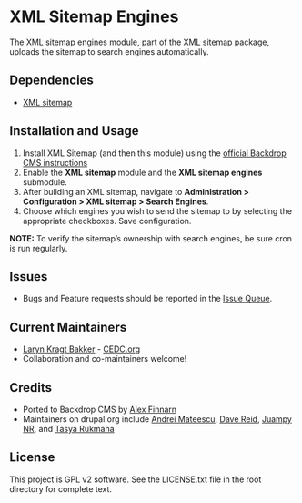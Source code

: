 # XML Sitemap Engines

The XML sitemap engines module, part of the [XML sitemap](https://backdropcms.org/project/xmlsitemap)
package, uploads the sitemap to search engines automatically.

## Dependencies

 - [XML sitemap](https://backdropcms.org/project/xmlsitemap)

## Installation and Usage

1. Install XML Sitemap (and then this module) using the [official Backdrop CMS instructions](https://backdropcms.org/guide/modules)
2. Enable the **XML sitemap** module and the **XML sitemap engines** submodule.
4. After building an XML sitemap, navigate to **Administration > Configuration >
   XML sitemap > Search Engines**.
5. Choose which engines you wish to send the sitemap to by selecting the
   appropriate checkboxes. Save configuration.

**NOTE:** To verify the sitemap’s ownership with search engines, be sure cron
is run regularly.

## Issues

 - Bugs and Feature requests should be reported in the
   [Issue Queue](https://github.com/backdrop-contrib/xmlsitemap/issues).

## Current Maintainers

 - [Laryn Kragt Bakker](https://github.com/laryn) - [CEDC.org](https://cedc.org)
 - Collaboration and co-maintainers welcome!

## Credits

- Ported to Backdrop CMS by [Alex Finnarn](https://github.com/alexfinnarn)
- Maintainers on drupal.org include
  [Andrei Mateescu](https://www.drupal.org/u/amateescu),
  [Dave Reid](https://www.drupal.org/u/dave-reid),
  [Juampy NR](https://www.drupal.org/u/juampynr), and
  [Tasya Rukmana](https://www.drupal.org/u/tadityar)

## License

This project is GPL v2 software. See the LICENSE.txt file in the root directory
for complete text.
